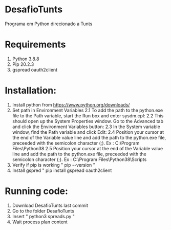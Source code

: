 # DesafioTunts
Programa em Python direcionado a Tunts 

# Requirements

1. Python 3.8.8
2. Pip 20.2.3
3. gspread oauth2client

# Installation:

1. Install python from https://www.python.org/downloads/
2. Set path in Environment Variables
	2.1 To add the path to the python.exe file to the Path variable, start the Run box and enter sysdm.cpl:
	2.2 This should open up the System Properties window. Go to the Advanced tab and click the Environment Variables button:
	2.3 In the System variable window, find the Path variable and click Edit:
	2.4 Position your cursor at the end of the Variable value line and add the path to the python.exe file, preceeded with the semicolon character (;). Ex : C:\Program Files\Python38
	2.5 Position your cursor at the end of the Variable value line and add the path to the python.exe file, preceeded with the semicolon character (;). Ex : C:\Program Files\Python38\Scripts
3. Verify if pip is working " pip --version "
4. Install gspred " pip install gspread oauth2client

# Running code:

1. Download DesafioTunts last commit
2. Go to the folder DesafioTunts
3. Insert " python3 spreads.py "
4. Wait process plan content

	